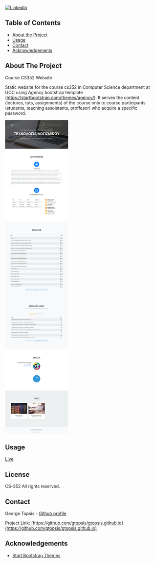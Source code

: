 
<!-- PROJECT SHIELDS -->
<!-- [![Contributors][contributors-shield]][contributors-url] -->
<!-- [![Forks][forks-shield]][forks-url]
[![Stargazers][stars-shield]][stars-url]
[![Issues][issues-shield]][issues-url]
[![MIT License][license-shield]][license-url]  -->
[![LinkedIn][linkedin-shield]][linkedin-url]




<!-- TABLE OF CONTENTS -->
## Table of Contents

* [About the Project](#about-the-project)
* [Usage](#usage)
* [Contact](#contact)
* [Acknowledgements](#acknowledgements)
  <!-- * [Built With](#built-with) -->
<!-- * [Getting Started](#getting-started)
  * [Prerequisites](#prerequisites)
  * [Installation](#installation) -->
<!-- * [Roadmap](#roadmap)
* [Contributing](#contributing)
* [License](#license) -->



<!-- ABOUT THE PROJECT -->
## About The Project

Course CS352 Website

Static website for the course cs352 in Computer Science department at UOC using Agency bootstrap template (https://startbootstrap.com/themes/agency/). It serves the content (lectures, tuts, assignments) of the course only to course participants (students, teaching assoistants, proffesor) who acquire a specific password. 


[![Product Name Screen Shot][product-screenshot]](https://example.com)

<!-- There are many great README templates available on GitHub, however, I didn't find one that really suit my needs so I created this enhanced one. I want to create a README template so amazing that it'll be the last one you ever need.


<!-- USAGE EXAMPLES -->
## Usage

[Live](https://gt0p.github.io/cs352-website/dist/)

<!-- LICENSE -->
## License

CS-352 All rights reserved.


<!-- CONTACT -->
## Contact

George Topsis - [Github profile](https://github.com/gtopsis)

Project Link: [https://github.com/gtopsis/gtopsis.github.io](https://github.com/gtopsis/gtopsis.github.io)



<!-- ACKNOWLEDGEMENTS -->
## Acknowledgements
* [Start Bootstrap Themes](https://startbootstrap.com/themes/agency/)





<!-- MARKDOWN LINKS & IMAGES -->
<!-- https://www.markdownguide.org/basic-syntax/#reference-style-links -->
[contributors-shield]: https://img.shields.io/github/contributors/othneildrew/Best-README-Template.svg?style=flat-square
[contributors-url]: https://github.com/othneildrew/Best-README-Template/graphs/contributors
[forks-shield]: https://img.shields.io/github/forks/othneildrew/Best-README-Template.svg?style=flat-square
[forks-url]: https://github.com/othneildrew/Best-README-Template/network/members
[stars-shield]: https://img.shields.io/github/stars/othneildrew/Best-README-Template.svg?style=flat-square
[stars-url]: https://github.com/othneildrew/Best-README-Template/stargazers
[issues-shield]: https://img.shields.io/github/issues/othneildrew/Best-README-Template.svg?style=flat-square
[issues-url]: https://github.com/othneildrew/Best-README-Template/issues
[license-shield]: https://img.shields.io/github/license/othneildrew/Best-README-Template.svg?style=flat-square
[license-url]: https://github.com/othneildrew/Best-README-Template/blob/master/LICENSE.txt
[linkedin-shield]: https://img.shields.io/badge/-LinkedIn-black.svg?style=flat-square&logo=linkedin&colorB=555
[linkedin-url]: https://linkedin.com/in/gtopsis
[product-screenshot]: images/cs352-website.png


